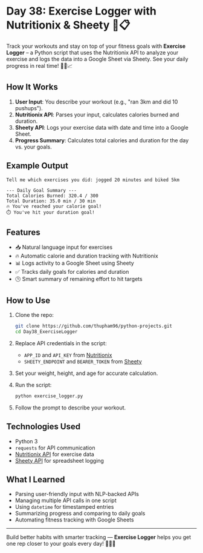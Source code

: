 # Day 38: Exercise Logger with Nutritionix & Sheety 💪📋

Track your workouts and stay on top of your fitness goals with **Exercise Logger** – a Python script that uses the Nutritionix API to analyze your exercise and logs the data into a Google Sheet via Sheety. See your daily progress in real time! 🏃‍♀️📈

## How It Works

1. **User Input**: You describe your workout (e.g., "ran 3km and did 10 pushups").
2. **Nutritionix API**: Parses your input, calculates calories burned and duration.
3. **Sheety API**: Logs your exercise data with date and time into a Google Sheet.
4. **Progress Summary**: Calculates total calories and duration for the day vs. your goals.

## Example Output

```text
Tell me which exercises you did: jogged 20 minutes and biked 5km

--- Daily Goal Summary ---
Total Calories Burned: 320.4 / 300
Total Duration: 35.0 min / 30 min
🔥 You've reached your calorie goal!
⏱️ You've hit your duration goal!
```

## Features

- 📥 Natural language input for exercises  
- 🔥 Automatic calorie and duration tracking with Nutritionix  
- 📊 Logs activity to a Google Sheet using Sheety  
- ✅ Tracks daily goals for calories and duration  
- 🕒 Smart summary of remaining effort to hit targets  

## How to Use

1. Clone the repo:
   ```bash
   git clone https://github.com/thupham96/python-projects.git
   cd Day38_ExerciseLogger
   ```

2. Replace API credentials in the script:
   - `APP_ID` and `API_KEY` from [Nutritionix](https://www.nutritionix.com/business/api)
   - `SHEETY_ENDPOINT` and `BEARER_TOKEN` from [Sheety](https://sheety.co)

3. Set your weight, height, and age for accurate calculation.

4. Run the script:
   ```bash
   python exercise_logger.py
   ```

5. Follow the prompt to describe your workout.

## Technologies Used

- Python 3
- `requests` for API communication
- [Nutritionix API](https://developer.nutritionix.com/) for exercise data
- [Sheety API](https://sheety.co/) for spreadsheet logging

## What I Learned

- Parsing user-friendly input with NLP-backed APIs
- Managing multiple API calls in one script
- Using `datetime` for timestamped entries
- Summarizing progress and comparing to daily goals
- Automating fitness tracking with Google Sheets

---

Build better habits with smarter tracking — **Exercise Logger** helps you get one rep closer to your goals every day! 🏋️‍♂️📆

